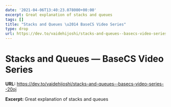 ```yaml
---
date: '2021-04-06T13:40:23.078000+00:00'
excerpt: Great explanation of stacks and queues
tags: []
title: "Stacks and Queues \u2014 BaseCS Video Series"
type: drop
url: https://dev.to/vaidehijoshi/stacks-and-queues--basecs-video-series--20oj
---
```


# Stacks and Queues — BaseCS Video Series

**URL:** https://dev.to/vaidehijoshi/stacks-and-queues--basecs-video-series--20oj

**Excerpt:** Great explanation of stacks and queues
